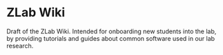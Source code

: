 # ZLab Wiki
Draft of the ZLab Wiki. Intended for onboarding new students into the lab, by providing tutorials and guides about common software used in our lab research.

```{tableofcontents}
```
